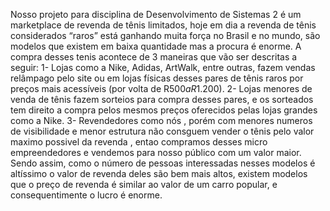 Nosso projeto para disciplina de Desenvolvimento de Sistemas 2 é um marketplace de revenda de tênis limitados, hoje em dia a revenda de tênis considerados “raros” está ganhando muita força no Brasil e no mundo, são modelos que existem em baixa quantidade mas a procura é enorme. A compra desses tenis acontece de 3 maneiras que vão ser descritas a seguir:
1- Lojas como a Nike, Adidas, ArtWalk, entre outras, fazem vendas relâmpago pelo site ou em lojas físicas desses pares de tênis raros por preços mais acessíveis (por volta de R$500 a R$1.200).
2- Lojas menores de venda de tênis fazem sorteios para compra desses pares, e os sorteados tem direito a compra pelos mesmos preços oferecidos pelas lojas grandes como a Nike.
3- Revendedores como nós , porém com menores numeros de visibilidade e menor estrutura não consguem vender o tênis pelo valor maximo possivel da revenda , entao compramos desses micro empreendedores e vendemos para nosso público com um valor maior.
Sendo assim, como o número de pessoas interessadas nesses modelos é altíssimo o valor de revenda deles são bem mais altos, existem modelos que o preço de revenda é similar ao valor de um carro popular, e consequentimente o lucro é enorme.

